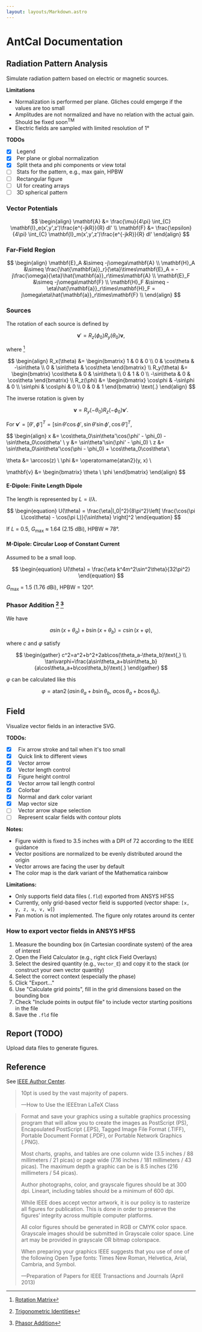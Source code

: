 ```yaml
---
layout: layouts/Markdown.astro
---
```


# AntCal Documentation

## Radiation Pattern Analysis

Simulate radiation pattern based on electric or magnetic sources.

**Limitations**

- Normalization is performed per plane. Gliches could emgerge if the values are too small
- Amplitudes are not normalized and have no relation with the actual gain. Should be fixed soon<sup>TM</sup>
- Electric fields are sampled with limited resolution of 1°

**TODOs**

- [x] &nbsp;Legend
- [x] &nbsp;Per plane or global normalization
- [x] &nbsp;Split theta and phi components or view total
- [ ] &nbsp;Stats for the pattern, e.g., max gain, HPBW
- [ ] &nbsp;Rectangular figure
- [ ] &nbsp;UI for creating arrays
- [ ] &nbsp;3D spherical pattern

### Vector Potentials

$$
\begin{align}
\mathbf{A} &= \frac{\mu}{4\pi} \int_{C} \mathbf{I}_e(x',y',z')\frac{e^{-jkR}}{R} dl' \\
\mathbf{F} &= \frac{\epsilon}{4\pi} \int_{C} \mathbf{I}_m(x',y',z')\frac{e^{-jkR}}{R} dl'
\end{align}
$$

### Far-Field Region

$$
\begin{align}
\mathbf{E}_A &\simeq -j\omega\mathbf{A} \\
\mathbf{H}_A &\simeq \frac{\hat{\mathbf{a}}_r}{\eta}\times\mathbf{E}_A
= -j\frac{\omega}{\eta}\hat{\mathbf{a}}_r\times\mathbf{A} \\
\mathbf{E}_F &\simeq -j\omega\mathbf{F} \\
\mathbf{H}_F &\simeq -\eta\hat{\mathbf{a}}_r\times\mathbf{H}_F
= j\omega\eta\hat{\mathbf{a}}_r\times\mathbf{F} \\
\end{align}
$$

### Sources

The rotation of each source is defined by

$$
\begin{equation}
\mathbf{v}' = R_z(\phi_0)R_y(\theta_0)\mathbf{v}
\text{,}
\end{equation}
$$

where [^rotation]

$$
\begin{align}
R_x(\theta) &=
\begin{bmatrix}
1 & 0 & 0 \\
0 & \cos\theta & -\sin\theta \\
0 & \sin\theta & \cos\theta
\end{bmatrix} \\
R_y(\theta) &=
\begin{bmatrix}
\cos\theta & 0 & \sin\theta \\
0 & 1 & 0 \\
-\sin\theta & 0 & \cos\theta
\end{bmatrix} \\
R_z(\phi) &=
\begin{bmatrix}
\cos\phi & -\sin\phi & 0 \\
\sin\phi & \cos\phi & 0 \\
0 & 0 & 1
\end{bmatrix}
\text{.}
\end{align}
$$

The inverse rotation is given by

$$
\begin{equation}
\mathbf{v} = R_y(-\theta_0)R_z(-\phi_0)\mathbf{v}'
\text{.}
\end{equation}
$$

For $\mathbf{v}'
= [\theta', \phi']^T
= [\sin\theta'\cos\phi', \sin\theta'\sin\phi', \cos\theta']^T$,

$$
\begin{align}
x &= \cos\theta_0\sin\theta'\cos(\phi' - \phi_0) - \sin\theta_0\cos\theta' \\
y &= \sin\theta'\sin(\phi' - \phi_0) \\
z &= \sin\theta_0\sin\theta'\cos(\phi - \phi_0) + \cos\theta_0\cos\theta'\\

\theta &= \arccos(z) \\
\phi &= \operatorname{atan2}(y, x) \\

\mathbf{v} &=
\begin{bmatrix}
\theta \\ \phi
\end{bmatrix}
\end{align}
$$

[^rotation]: [Rotation Matrix](https://en.wikipedia.org/wiki/Rotation_matrix#In_three_dimensions)

#### E-Dipole: Finite Length Dipole

The length is represented by $L = l/\lambda$.

$$
\begin{equation}
U(\theta) = \frac{\eta|I_0|^2}{8\pi^2}\left[
\frac{\cos(\pi L\cos\theta) - \cos(\pi L)}{\sin\theta}
\right]^2
\end{equation}
$$

If $L$ = 0.5, $G_{\text{max}}$ ≈ 1.64 (2.15 dBi), HPBW ≈ 78°.

#### M-Dipole: Circular Loop of Constant Current

Assumed to be a small loop.

$$
\begin{equation}
U(\theta) = \frac{\eta k^4m^2\sin^2\theta}{32\pi^2}
\end{equation}
$$

$G_{\text{max}}$ = 1.5 (1.76 dBi), HPBW = 120°.

### Phasor Addition [^phase-shift] [^phasor-addition]

We have

$$
\begin{equation}
a\sin(x+\theta_a)+b\sin(x+\theta_b)=c\sin(x+\varphi)\text{,}
\end{equation}
$$

where $c$ and $\varphi$ satisfy

$$
\begin{gather}
c^2=a^2+b^2+2ab\cos(\theta_a-\theta_b)\text{,} \\
\tan\varphi=\frac{a\sin\theta_a+b\sin\theta_b}{a\cos\theta_a+b\cos\theta_b}\text{.}
\end{gather}
$$

$\varphi$ can be calculated like this

$$
\begin{equation}
\varphi=\operatorname{atan2}(a\sin\theta_a+b\sin\theta_b,\ a\cos\theta_a+b\cos\theta_b)\text{.}
\end{equation}
$$

[^phase-shift]: [Trigonometric Identities](https://en.wikipedia.org/wiki/List_of_trigonometric_identities#Arbitrary_phase_shift)

[^phasor-addition]: [Phasor Addition](https://en.wikipedia.org/wiki/Phasor#Addition)

## Field

Visualize vector fields in an interactive SVG.

**TODOs:**

- [x] &nbsp; Fix arrow stroke and tail when it's too small
- [x] &nbsp; Quick link to different views
- [x] &nbsp; Vector arrow
- [x] &nbsp; Vector length control
- [x] &nbsp; Figure height control
- [x] &nbsp; Vector arrow tail length control
- [x] &nbsp; Colorbar
- [x] &nbsp; Normal and dark color variant
- [x] &nbsp; Map vector size
- [ ] &nbsp; Vector arrow shape selection
- [ ] &nbsp; Represent scalar fields with contour plots

**Notes:**

- Figure width is fixed to 3.5 inches with a DPI of 72 according to the IEEE guidance
- Vector positions are normalized to be evenly distributed around the origin
- Vector arrows are facing the user by default
- The color map is the dark variant of the Mathematica rainbow

**Limitations:**

- Only supports field data files (`.fld`) exported from ANSYS HFSS
- Currently, only grid-based vector field is supported (vector shape: `[x, y, z, u, v, w]`)
- Pan motion is not implemented. The figure only rotates around its center

### How to export vector fields in ANSYS HFSS

1. Measure the bounding box (in Cartesian coordinate system) of the area of interest
2. Open the Field Calculator (e.g., right click Field Overlays)
3. Select the desired quantity (e.g., `Vector_E`) and copy it to the stack (or construct your own vector quantity)
4. Select the correct context (especially the phase)
5. Click "Export..."
6. Use "Calculate grid points", fill in the grid dimensions based on the bounding box
7. Check "Include points in output file" to include vector starting positions in the file
8. Save the `.fld` file

## Report (TODO)

Upload data files to generate figures.

## Reference

See [IEEE Author Center](https://journals.ieeeauthorcenter.ieee.org).

> 10pt is used by the vast majority of papers.
>
> —How to Use the IEEEtran LaTeX Class

> Format and save your graphics using a suitable
> graphics processing program that will allow
> you to create the images as PostScript (PS),
> Encapsulated PostScript (.EPS),
> Tagged Image File Format (.TIFF),
> Portable Document Format (.PDF),
> or Portable Network Graphics (.PNG).
>
> Most charts, graphs, and tables are one column wide
> (3.5 inches / 88 millimeters / 21 picas)
> or page wide (7.16 inches / 181 millimeters / 43 picas).
> The maximum depth a graphic can be is 8.5 inches
> (216 millimeters / 54 picas).
>
> Author photographs, color, and grayscale figures
> should be at 300 dpi.
> Lineart, including tables should be a minimum
> of 600 dpi.
>
> While IEEE does accept vector artwork,
> it is our policy is to rasterize
> all figures for publication.
> This is done in order to preserve the
> figures’ integrity across multiple computer platforms.
>
> All color figures should be generated in RGB
> or CMYK color space.
> Grayscale images should be submitted in
> Grayscale color space.
> Line art may be provided in grayscale
> OR bitmap colorspace.
>
> When preparing your graphics IEEE suggests
> that you use of one of the
> following Open Type fonts:
> Times New Roman, Helvetica, Arial, Cambria, and Symbol.
>
> —Preparation of Papers for IEEE Transactions and Journals (April 2013)

$$
$$
